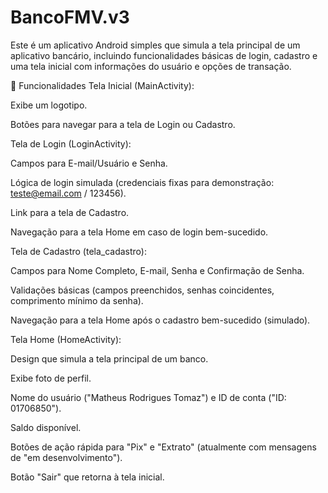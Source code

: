 # BancoFMV.v3

Este é um aplicativo Android simples que simula a tela principal de um aplicativo bancário, incluindo funcionalidades básicas de login, cadastro e uma tela inicial com informações do usuário e opções de transação.

🚀 Funcionalidades
Tela Inicial (MainActivity):

Exibe um logotipo.

Botões para navegar para a tela de Login ou Cadastro.

Tela de Login (LoginActivity):

Campos para E-mail/Usuário e Senha.

Lógica de login simulada (credenciais fixas para demonstração: teste@email.com / 123456).

Link para a tela de Cadastro.

Navegação para a tela Home em caso de login bem-sucedido.

Tela de Cadastro (tela_cadastro):

Campos para Nome Completo, E-mail, Senha e Confirmação de Senha.

Validações básicas (campos preenchidos, senhas coincidentes, comprimento mínimo da senha).

Navegação para a tela Home após o cadastro bem-sucedido (simulado).

Tela Home (HomeActivity):

Design que simula a tela principal de um banco.

Exibe foto de perfil.

Nome do usuário ("Matheus Rodrigues Tomaz") e ID de conta ("ID: 01706850").

Saldo disponível.

Botões de ação rápida para "Pix" e "Extrato" (atualmente com mensagens de "em desenvolvimento").

Botão "Sair" que retorna à tela inicial.
